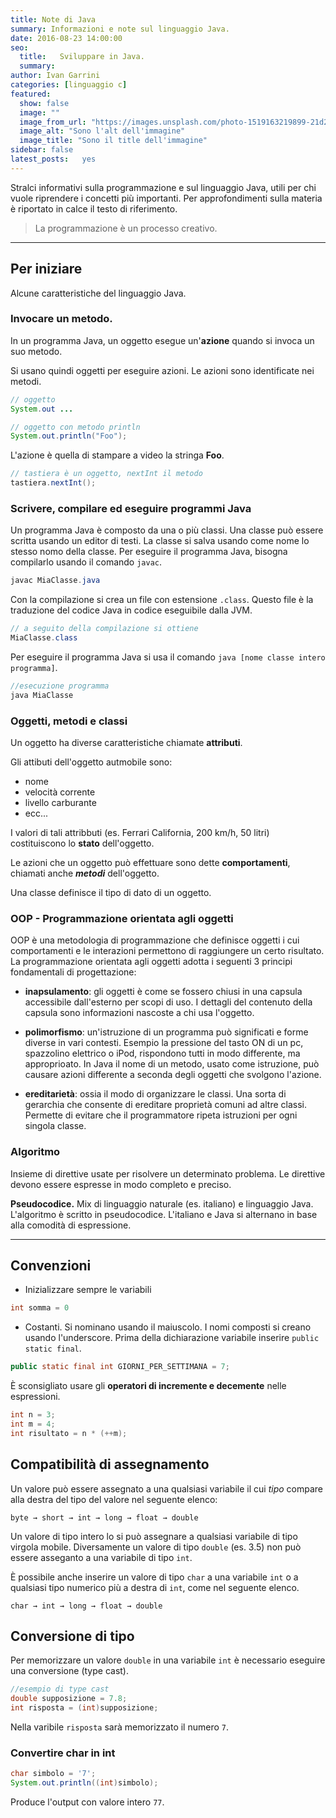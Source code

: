```yaml
---
title: Note di Java
summary: Informazioni e note sul linguaggio Java.
date: 2016-08-23 14:00:00
seo: 
  title:   Sviluppare in Java.
  summary: 
author: Ivan Garrini
categories: [linguaggio c]
featured:
  show: false
  image: ""
  image_from_url: "https://images.unsplash.com/photo-1519163219899-21d2bb723b3e?ixlib=rb-1.2.1&ixid=eyJhcHBfaWQiOjEyMDd9&auto=format&fit=crop&w=630&q=70"
  image_alt: "Sono l'alt dell'immagine"
  image_title: "Sono il title dell'immagine"
sidebar: false 
latest_posts:   yes
---
```


Stralci informativi sulla programmazione e sul linguaggio Java, utili per chi vuole riprendere i concetti più importanti. Per approfondimenti sulla materia è riportato in calce il testo di riferimento. 

>La programmazione è un processo creativo.

---

## Per iniziare

Alcune caratteristiche del linguaggio Java.

### Invocare un metodo.

In un programma Java, un oggetto esegue un'**azione** quando si invoca un suo metodo. 

Si usano quindi oggetti per eseguire azioni. Le azioni sono identificate nei metodi.

```java
// oggetto
System.out ...
```

```java
// oggetto con metodo println
System.out.println("Foo");
```

L'azione è quella di stampare a video la stringa **Foo**.

```java
// tastiera è un oggetto, nextInt il metodo
tastiera.nextInt(); 
```

### Scrivere, compilare ed eseguire programmi Java

Un programma Java è composto da una o più classi. Una classe può essere scritta usando un editor di testi. La classe si salva usando come nome lo stesso nomo della classe. Per eseguire il programma Java, bisogna compilarlo usando il comando ```javac```.

```java
javac MiaClasse.java
```

Con la compilazione si crea un file con estensione ```.class```. Questo file è la traduzione del codice Java in codice eseguibile dalla JVM.

```java
// a seguito della compilazione si ottiene
MiaClasse.class
```

Per eseguire il programma Java si usa il comando ```java [nome classe intero programma]```.

```java
//esecuzione programma
java MiaClasse
```

### Oggetti, metodi e classi

Un oggetto ha diverse caratteristiche chiamate **attributi**.

Gli attibuti dell'oggetto autmobile sono: 

* nome
* velocità corrente
* livello carburante 
* ecc...

I valori di tali attribbuti (es. Ferrari California, 200 km/h, 50 litri) costituiscono lo **stato** dell'oggetto. 

Le azioni che un oggetto può effettuare sono dette **comportamenti**, chiamati anche ***metodi*** dell'oggetto.

Una classe definisce il tipo di dato di un oggetto.

### OOP - Programmazione orientata agli oggetti

OOP è una metodologia di programmazione che definisce oggetti i cui comportamenti e le interazioni permettono di raggiungere un certo risultato. La programmazione orientata agli oggetti adotta i seguenti 3 principi fondamentali di progettazione: 

* **inapsulamento**: gli oggetti è come se fossero chiusi in una capsula accessibile dall'esterno per scopi di uso. I dettagli del contenuto della capsula sono informazioni nascoste a chi usa l'oggetto.

* **polimorfismo**: un'istruzione di un programma può significati e forme diverse in vari contesti. Esempio la pressione del tasto ON di un pc, spazzolino elettrico o iPod, rispondono tutti in modo differente, ma approprioato. In Java il nome di un metodo, usato come istruzione, può causare azioni differente a seconda degli oggetti che svolgono l'azione.

* **ereditarietà**: ossia il modo di organizzare le classi. Una sorta di gerarchia che consente di ereditare proprietà comuni ad altre classi. Permette di evitare che il programmatore ripeta istruzioni per ogni singola classe.

### Algoritmo 

Insieme di direttive usate per risolvere un determinato problema. Le direttive devono essere espresse in modo completo e preciso. 

**Pseudocodice.** Mix di linguaggio naturale (es. italiano) e linguaggio Java. L'algoritmo è scritto in pseudocodice. L'italiano e Java si alternano in base alla comodità di espressione. 

---

## Convenzioni

* Inizializzare sempre le variabili
 
```java 
int somma = 0 
 ```

* Costanti. Si nominano usando il maiuscolo. I nomi composti si creano usando l'underscore. Prima della dichiarazione variabile inserire ```public static final```. 

```java
public static final int GIORNI_PER_SETTIMANA = 7;
```

È sconsigliato usare gli **operatori di incremente e decemente** nelle espressioni.

```java
int n = 3; 
int m = 4;
int risultato = n * (++m);
```


## Compatibilità di assegnamento 

Un valore può essere assegnato a una qualsiasi variabile il cui *tipo* compare alla destra del tipo del valore nel seguente elenco: 

```
byte → short → int → long → float → double 
```

Un valore di tipo intero lo si può assegnare a qualsiasi variabile di tipo virgola mobile. Diversamente un valore di tipo ```double``` (es. 3.5) non può essere asseganto a una variabile di tipo ```int```.

È possibile anche inserire un valore di tipo ```char``` a una variabile ```int``` o a qualsiasi tipo numerico più a destra di ```int```, come nel seguente elenco.

```
char → int → long → float → double 
```

## Conversione di tipo

Per memorizzare un valore ```double``` in una variabile ```int``` è necessario eseguire una conversione (type cast).

```java
//esempio di type cast
double supposizione = 7.8;
int risposta = (int)supposizione;
```

Nella varibile ```risposta``` sarà memorizzato il numero ```7```.

### Convertire char in int

```java
char simbolo = '7';
System.out.println((int)simbolo);
```

Produce l'output con valore intero ```77```.


